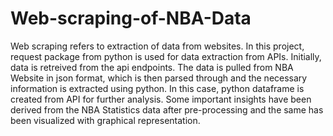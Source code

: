 # Web-scraping-of-NBA-Data

Web scraping refers to extraction of data from websites. In this project, request package from python
is used for data extraction from APIs. Initially, data is retreived from the api endpoints. The data is pulled from NBA Website in json format, which is then parsed through and the necessary information is extracted using python. In this case, python dataframe is created from API for further analysis. Some important insights have been derived from the NBA Statistics data  after pre-processing and the same has been visualized with graphical representation. 
  
